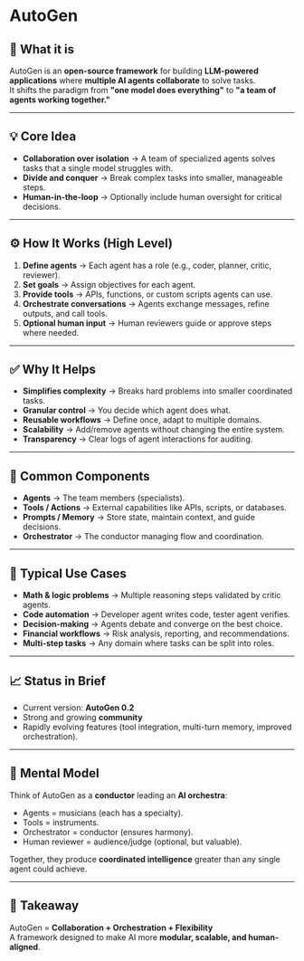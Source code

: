 # AutoGen

## 📌 What it is
AutoGen is an **open-source framework** for building **LLM-powered applications** where **multiple AI agents collaborate** to solve tasks.  
It shifts the paradigm from **"one model does everything"** to **"a team of agents working together."**

---

## 💡 Core Idea
- **Collaboration over isolation** → A team of specialized agents solves tasks that a single model struggles with.  
- **Divide and conquer** → Break complex tasks into smaller, manageable steps.  
- **Human-in-the-loop** → Optionally include human oversight for critical decisions.  

---

## ⚙️ How It Works (High Level)
1. **Define agents** → Each agent has a role (e.g., coder, planner, critic, reviewer).  
2. **Set goals** → Assign objectives for each agent.  
3. **Provide tools** → APIs, functions, or custom scripts agents can use.  
4. **Orchestrate conversations** → Agents exchange messages, refine outputs, and call tools.  
5. **Optional human input** → Human reviewers guide or approve steps where needed.  

---

## ✅ Why It Helps
- **Simplifies complexity** → Breaks hard problems into smaller coordinated tasks.  
- **Granular control** → You decide which agent does what.  
- **Reusable workflows** → Define once, adapt to multiple domains.  
- **Scalability** → Add/remove agents without changing the entire system.  
- **Transparency** → Clear logs of agent interactions for auditing.  

---

## 🧩 Common Components
- **Agents** → The team members (specialists).  
- **Tools / Actions** → External capabilities like APIs, scripts, or databases.  
- **Prompts / Memory** → Store state, maintain context, and guide decisions.  
- **Orchestrator** → The conductor managing flow and coordination.  

---

## 🎯 Typical Use Cases
- **Math & logic problems** → Multiple reasoning steps validated by critic agents.  
- **Code automation** → Developer agent writes code, tester agent verifies.  
- **Decision-making** → Agents debate and converge on the best choice.  
- **Financial workflows** → Risk analysis, reporting, and recommendations.  
- **Multi-step tasks** → Any domain where tasks can be split into roles.  

---

## 📈 Status in Brief
- Current version: **AutoGen 0.2**  
- Strong and growing **community**  
- Rapidly evolving features (tool integration, multi-turn memory, improved orchestration).  

---

## 🧠 Mental Model
Think of AutoGen as a **conductor** leading an **AI orchestra**:  
- Agents = musicians (each has a specialty).  
- Tools = instruments.  
- Orchestrator = conductor (ensures harmony).  
- Human reviewer = audience/judge (optional, but valuable).  

Together, they produce **coordinated intelligence** greater than any single agent could achieve.  

---

## 🔑 Takeaway
AutoGen = **Collaboration + Orchestration + Flexibility**  
A framework designed to make AI more **modular, scalable, and human-aligned**.
